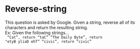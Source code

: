 # Reverse-string

This question is asked by Google. Given a string, reverse all of its characters and return the resulting string.
<br>
Ex: Given the following strings...
<br>
<code>
    “Cat”, return “taC”
    “The Daily Byte”, return "etyB yliaD ehT”
    “civic”, return “civic”
</code>